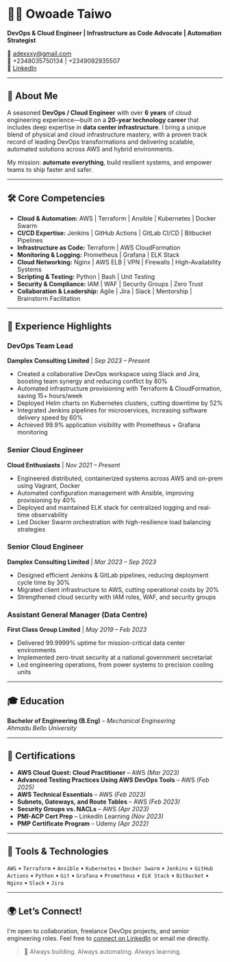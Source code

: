 # 👨‍💻 Owoade Taiwo

**DevOps & Cloud Engineer | Infrastructure as Code Advocate | Automation Strategist**

📧 adexxxy@gmail.com  
📱 +2348035750134 | +2349092935507  
🔗 [LinkedIn](https://www.linkedin.com/in/owoade-taiwo-5b34a943)

---

## 🚀 About Me

A seasoned **DevOps / Cloud Engineer** with over **6 years** of cloud engineering experience—built on a **20-year technology career** that includes deep expertise in **data center infrastructure**. I bring a unique blend of physical and cloud infrastructure mastery, with a proven track record of leading DevOps transformations and delivering scalable, automated solutions across AWS and hybrid environments.

My mission: **automate everything**, build resilient systems, and empower teams to ship faster and safer.

---

## 🛠️ Core Competencies

- **Cloud & Automation:** AWS | Terraform | Ansible | Kubernetes | Docker Swarm  
- **CI/CD Expertise:** Jenkins | GitHub Actions | GitLab CI/CD | Bitbucket Pipelines  
- **Infrastructure as Code:** Terraform | AWS CloudFormation  
- **Monitoring & Logging:** Prometheus | Grafana | ELK Stack  
- **Cloud Networking:** Nginx | AWS ELB | VPN | Firewalls | High-Availability Systems  
- **Scripting & Testing:** Python | Bash | Unit Testing  
- **Security & Compliance:** IAM | WAF | Security Groups | Zero Trust  
- **Collaboration & Leadership:** Agile | Jira | Slack | Mentorship | Brainstorm Facilitation  

---

## 💼 Experience Highlights

### **DevOps Team Lead**  
**Damplex Consulting Limited** | *Sep 2023 – Present*  
- Created a collaborative DevOps workspace using Slack and Jira, boosting team synergy and reducing conflict by 80%  
- Automated infrastructure provisioning with Terraform & CloudFormation, saving 15+ hours/week  
- Deployed Helm charts on Kubernetes clusters, cutting downtime by 52%  
- Integrated Jenkins pipelines for microservices, increasing software delivery speed by 60%  
- Achieved 99.9% application visibility with Prometheus + Grafana monitoring  

### **Senior Cloud Engineer**  
**Cloud Enthusiasts** | *Nov 2021 – Present*  
- Engineered distributed, containerized systems across AWS and on-prem using Vagrant, Docker  
- Automated configuration management with Ansible, improving provisioning by 40%  
- Deployed and maintained ELK stack for centralized logging and real-time observability  
- Led Docker Swarm orchestration with high-resilience load balancing strategies  

### **Senior Cloud Engineer**  
**Damplex Consulting Limited** | *Mar 2023 – Sep 2023*  
- Designed efficient Jenkins & GitLab pipelines, reducing deployment cycle time by 30%  
- Migrated client infrastructure to AWS, cutting operational costs by 20%  
- Strengthened cloud security with IAM roles, WAF, and security groups  

### **Assistant General Manager (Data Centre)**  
**First Class Group Limited** | *May 2019 – Feb 2023*  
- Delivered 99.9999% uptime for mission-critical data center environments  
- Implemented zero-trust security at a national government secretariat  
- Led engineering operations, from power systems to precision cooling units  

---

## 🎓 Education

**Bachelor of Engineering (B.Eng)** – *Mechanical Engineering*  
*Ahmadu Bello University*

---

## 📜 Certifications

- **AWS Cloud Quest: Cloud Practitioner** – AWS *(Mar 2023)*  
- **Advanced Testing Practices Using AWS DevOps Tools** – AWS *(Feb 2025)*  
- **AWS Technical Essentials** – AWS *(Feb 2023)*  
- **Subnets, Gateways, and Route Tables** – AWS *(Feb 2023)*  
- **Security Groups vs. NACLs** – AWS *(Apr 2023)*  
- **PMI-ACP Cert Prep** – LinkedIn Learning *(Nov 2023)*  
- **PMP Certificate Program** – Udemy *(Apr 2022)*  

---

## 🧰 Tools & Technologies

`AWS` • `Terraform` • `Ansible` • `Kubernetes` • `Docker Swarm` • `Jenkins` • `GitHub Actions` • `Python` • `Git` • `Grafana` • `Prometheus` • `ELK Stack` • `Bitbucket` • `Nginx` • `Slack` • `Jira`

---

## 🌍 Let’s Connect!

I'm open to collaboration, freelance DevOps projects, and senior engineering roles. Feel free to [connect on LinkedIn](https://www.linkedin.com/in/owoade-taiwo-5b34a943) or email me directly.

> 🚧 Always building. Always automating. Always learning.
